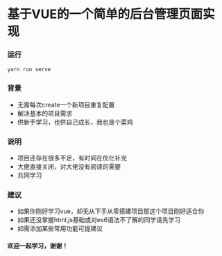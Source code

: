 # 基于VUE的一个简单的后台管理页面实现


### 运行
```
yarn run serve
```

### 背景

- 无需每次create一个新项目重复配置
- 解决基本的项目需求
- 供新手学习，也供自己成长，我也是个菜鸡

### 说明

- 项目还存在很多不足，有时间在优化补充
- 大佬直接关闭，对大佬没有阅读的需要
- 共同学习

### 建议

- 如果你刚好学习vue，却无从下手从零搭建项目那这个项目刚好适合你
- 如果还没掌握html,js基础或对es6语法不了解的同学请先学习
- 如需添加某些常用功能可提建议

#### 欢迎一起学习，谢谢！